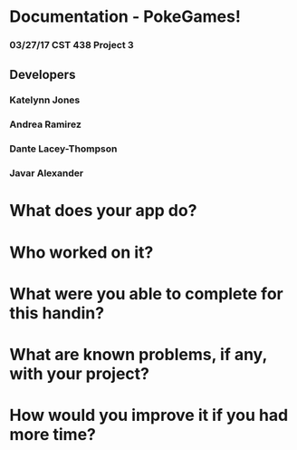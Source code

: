 # Documentation - PokeGames!
### 03/27/17 CST 438 Project 3
## Developers
### Katelynn Jones
### Andrea Ramirez 
### Dante Lacey-Thompson
### Javar Alexander


# What does your app do?


# Who worked on it?


# What were you able to complete for this handin?


# What are known problems, if any, with your project?



# How would you improve it if you had more time?
